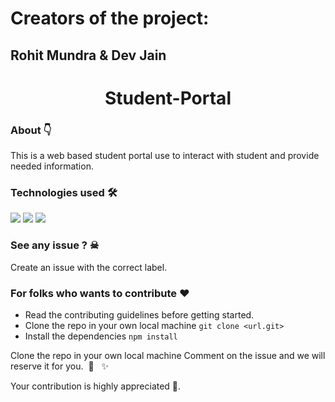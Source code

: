 <h1>Creators of the project:</h1> <h2>Rohit Mundra & Dev Jain</h2>
<h1 align='center'>Student-Portal</h1>

### About 👇
This is a web based student portal use to interact with student and provide needed information.


### Technologies used 🛠
<p align="left"> 
 <img src="https://img.shields.io/badge/html-20232A?style=for-the-badge&logo=react&logoColor=61DAFB"/>
 <img src="https://img.shields.io/badge/JavaScript-323330?style=for-the-badge&logo=javascript&logoColor=F7DF1E">
 <img src="https://img.shields.io/badge/CSS3-1572B6?style=for-the-badge&logo=css3&logoColor=white">
</p>

### See any issue ? ☠
Create an issue with the correct label.

### For folks who wants to contribute ❤
- Read the contributing guidelines before getting started.
- Clone the repo in your own local machine
`git clone <url.git>`
- Install the dependencies
`npm install`


 Clone the repo in your own local machine
Comment on the issue and we will reserve it for you. &nbsp;🌈 &nbsp; ✨


Your contribution is highly appreciated 🙏.</br>
